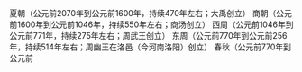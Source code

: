 夏朝（公元前2070年到公元前1600年，持续470年左右；大禹创立）
商朝（公元前1600年到公元前1046年，持续550年左右；商汤创立）
西周（公元前1046年到公元前771年，持续275年左右；周武王创立）
东周（公元前770年到公元前256年，持续514年左右；周幽王在洛邑（今河南洛阳）创立）
	春秋（公元前770年到公元前

